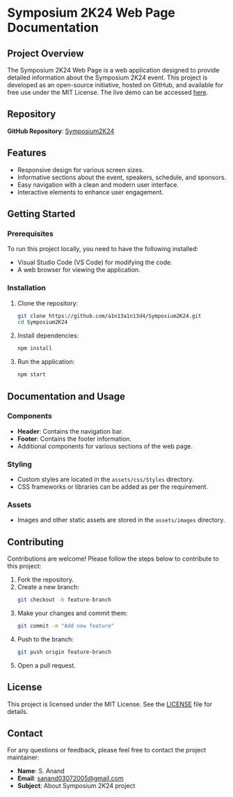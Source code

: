 # Symposium 2K24 Web Page Documentation

## Project Overview
The Symposium 2K24 Web Page is a web application designed to provide detailed information about the Symposium 2K24 event. This project is developed as an open-source initiative, hosted on GitHub, and available for free use under the MIT License. The live demo can be accessed [here](https://github.com/a1n13a1n13d4/Symposium2K24).

## Repository
**GitHub Repository**: [Symposium2K24](https://github.com/a1n13a1n13d4/Symposium2K24)

## Features
- Responsive design for various screen sizes.
- Informative sections about the event, speakers, schedule, and sponsors.
- Easy navigation with a clean and modern user interface.
- Interactive elements to enhance user engagement.

## Getting Started

### Prerequisites
To run this project locally, you need to have the following installed:
- Visual Studio Code (VS Code) for modifying the code.
- A web browser for viewing the application.

### Installation
1. Clone the repository:
   ```sh
   git clone https://github.com/a1n13a1n13d4/Symposium2K24.git
   cd Symposium2K24
   ```

2. Install dependencies:
   ```sh
   npm install
   ```

3. Run the application:
   ```sh
   npm start
   ```

## Documentation and Usage

### Components
- **Header**: Contains the navigation bar.
- **Footer**: Contains the footer information.
- Additional components for various sections of the web page.

### Styling
- Custom styles are located in the `assets/css/Styles` directory.
- CSS frameworks or libraries can be added as per the requirement.

### Assets
- Images and other static assets are stored in the `assets/images` directory.

## Contributing
Contributions are welcome! Please follow the steps below to contribute to this project:
1. Fork the repository.
2. Create a new branch:
   ```sh
   git checkout -b feature-branch
   ```
3. Make your changes and commit them:
   ```sh
   git commit -m "Add new feature"
   ```
4. Push to the branch:
   ```sh
   git push origin feature-branch
   ```
5. Open a pull request.

## License
This project is licensed under the MIT License. See the [LICENSE](https://github.com/a1n13a1n13d4/Symposium2K24/blob/main/LICENSE) file for details.

## Contact
For any questions or feedback, please feel free to contact the project maintainer:
- **Name**: S. Anand
- **Email**: [sanand03072005@gmail.com](mailto:sanand03072005@gmail.com)
- **Subject**: About Symposium 2K24 project
